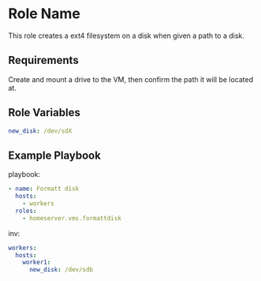 Role Name
=========

This role creates a ext4 filesystem on a disk when given a path to a disk. 

Requirements
------------

Create and mount a drive to the VM, then confirm the path it will be located at. 

Role Variables
--------------
```YAML
new_disk: /dev/sdX
```

Example Playbook
----------------

playbook:
```YAML
- name: Formatt disk
  hosts: 
    - workers
  roles:
    - homeserver.vms.formattdisk
```

inv:
```YAML
workers:
  hosts: 
    worker1:
      new_disk: /dev/sdb
```